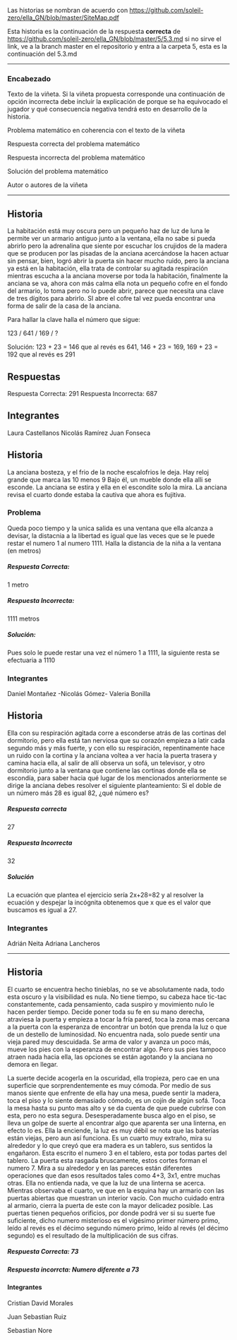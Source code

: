 Las historias se nombran de acuerdo con https://github.com/soleil-zero/ella_GN/blob/master/SiteMap.pdf

Esta historia es la continuación de la respuesta **correcta** de https://github.com/soleil-zero/ella_GN/blob/master/5/5.3.md 
si no sirve el link, ve a la branch master en el repositorio y entra a la carpeta 5, esta es la continuación del 5.3.md

**********************************************************************
### Encabezado

Texto de la viñeta. Si la viñeta propuesta corresponde una continuación de opción incorrecta debe incluir la explicación de porque se ha equivocado el jugador y qué consecuencia negativa tendrá esto en desarrollo de la historia.

Problema matemático en coherencia con el texto de la viñeta

Respuesta correcta del problema matemático

Respuesta incorrecta del problema matemático

Solución del problema matemático

Autor o autores de la viñeta
**********************************************************************
## Historia
La habitación está muy oscura pero un pequeño haz de luz de luna le permite ver un armario antiguo junto a la ventana, ella no sabe si pueda abrirlo pero la adrenalina que siente por escuchar los crujidos de la madera que se producen por las pisadas de la anciana acercándose la hacen actuar sin pensar, bien, logró abrir la puerta sin hacer mucho ruido, pero la anciana ya está en la habitación, ella trata de controlar su agitada respiración mientras escucha a la anciana moverse por toda la habitación, finalmente la anciana se va, ahora con más calma ella nota un pequeño cofre en el fondo del armario, lo toma pero no lo puede abrir, parece que necesita una clave de tres dígitos para abrirlo. SI abre el cofre tal vez pueda encontrar una forma de salir de la casa de la anciana.

Para hallar la clave halla el número que sigue:

123 / 641 / 169 / ?

Solución: 123 + 23 = 146 que al revés es 641, 146 + 23 = 169, 169 + 23 = 192 que al revés es 291

## Respuestas
Respuesta Correcta: 291
Respuesta Incorrecta: 687

## Integrantes
Laura Castellanos
Nicolás Ramírez
Juan Fonseca


## Historia

La anciana bosteza, y el frio de la noche
escalofrios le deja.
Hay reloj grande que marca las 10 menos 9 
Bajo él, un mueble
donde ella alli se esconde.
La anciana se estira 
y ella en el escondite
solo la mira.
La anciana revisa 
el cuarto donde estaba
la cautiva que ahora es fujitiva.

### Problema
 Queda poco tiempo  y la unica salida es una ventana que ella alcanza a devisar, la distacnia a la libertad es igual que las veces que se le puede restar el numero 1 al numero 1111.
 Halla la distancia de la niña a la ventana (en metros)
 
 ##### Respuesta Correcta: 
  1 metro

 ##### Respuesta Incorrecta:
  1111 metros 
  
 ##### Solución: 
  Pues solo le puede restar una vez el número 1 a 1111, la siguiente resta se efectuaria a 1110
  
  ### Integrantes
  Daniel Montañez -Nicolás Gómez- Valeria Bonilla
 

## Historia
Ella con su respiración agitada corre a esconderse atrás de las cortinas del dormitorio, pero ella está tan nerviosa que su corazón empieza a latir cada segundo más y más fuerte, y con ello su respiración, repentinamente hace un ruido con la cortina y la anciana voltea a ver hacia la puerta trasera y camina hacia ella, al salir de allí observa un sofá, un televisor, y otro dormitorio junto a la ventana que contiene las cortinas donde ella se escondía, para saber hacia qué lugar de los mencionados anteriormente se dirige la anciana debes resolver el siguiente planteamiento:
Si el doble de un número más 28 es igual 82, ¿qué número es?
##### Respuesta correcta
27
##### Respuesta Incorrecta 
32
##### Solución
La ecuación que plantea el ejercicio sería 2x+28=82 y al resolver la ecuación y despejar la incógnita obtenemos que x que es el valor que buscamos es igual a 27.
### Integrantes 
Adrián Neita
Adriana Lancheros 

**********************************************************************

## Historia

El cuarto se encuentra hecho tinieblas, no se ve absolutamente nada, todo esta oscuro y la visibilidad es nula. No tiene tiempo, su cabeza hace tic-tac constantemente, cada pensamiento, cada suspiro y movimiento nulo le hacen perder tiempo. Decide poner toda su fe en su mano derecha, atraviesa la puerta y empieza a tocar la fría pared, toca la zona mas cercana a la puerta con la esperanza de encontrar un botón que prenda la luz o que de un destello de luminosidad. No encuentra nada, solo puede sentir una vieja pared muy descuidada. Se arma de valor y avanza un poco más, mueve los pies con la esperanza de encontrar algo. Pero sus pies tampoco atraen nada hacia ella, las opciones se están agotando y la anciana no demora en llegar.

La suerte decide acogerla en la oscuridad, ella tropieza, pero cae en una superficie que sorprendentemente es muy cómoda. Por medio de sus manos siente que enfrente de ella hay una mesa, puede sentir la madera, toca el piso y lo siente demasiado cómodo, es un cojín de algún sofá. Toca la mesa hasta su punto mas alto y se da cuenta de que puede cubrirse con esta, pero no esta segura. Desesperadamente busca algo en el piso, se lleva un golpe de suerte al encontrar algo que aparenta ser una linterna, en efecto lo es. Ella la enciende, la luz es muy débil se nota que las baterías están viejas, pero aun así funciona. Es un cuarto muy extraño, mira su alrededor y lo que creyó que era madera es un tablero, sus sentidos la engañaron. Esta escrito el numero 3 en el tablero, esta por todas partes del tablero. La puerta esta rasgada bruscamente, estos cortes forman el numero 7. Mira a su alrededor y en las pareces están diferentes operaciones que dan esos resultados tales como 4+3, 3x1, entre muchas otras. Ella no entienda nada, ve que la luz de una linterna se acerca. Mientras observaba el cuarto, ve que en la esquina hay un armario con las puertas abiertas que muestran un interior vacío. Con mucho cuidado entra al armario, cierra la puerta de este con la mayor delicadez posible. Las puertas tienen pequeños orificios, por donde podrá ver si su suerte fue suficiente, dicho numero misterioso es el vigésimo primer número primo, leído al revés es el décimo segundo número primo, leído al revés (el décimo segundo) es el resultado de la multiplicación de sus cifras.

 ##### Respuesta Correcta: 73
 
  ##### Respuesta incorrcta: Numero diferente a 73

#### Integrantes

Cristian David Morales

Juan Sebastian Ruiz

Sebastian Nore
